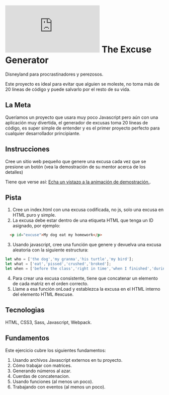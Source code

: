 # ![alt text](https://assets.breatheco.de/apis/img/images.php?blob&random&cat=icon&tags=breathecode,32)  The Excuse Generator

Disneyland para procrastinadores y perezosos.

Este proyecto es ideal para evitar que alguien se moleste, no toma más de 20 líneas de código y puede salvarlo por el resto de su vida.

## La Meta

Queríamos un proyecto que usara muy poco Javascript pero aún con una aplicación muy divertida, el generador de excusas toma
20 líneas de código, es super simple de entender y es el primer proyecto perfecto para cualquier desarrollador principiante.

## Instrucciones

Cree un sitio web pequeño que genere una excusa cada vez que se presione un botón (vea la demostración de su mentor acerca de los detalles)

Tiene que verse así: [Echa un vistazo a la animación de demostración.](https://projects.breatheco.de/json?slug=excuse-generator&preview).

## Pista

1. Cree un index.html con una excusa codificada, no js, solo una excusa en HTML puro y simple.
2. La excusa debe estar dentro de una etiqueta HTML que tenga un ID asignado, por ejemplo:
```html
  <p id="excuse">My dog eat my homework</p>
```
3. Usando javascript, cree una función que genere y devuelva una excusa aleatoria con la siguiente estructura:
```js
let who = ['the dog','my granma','his turtle','my bird'];
let what = ['eat','pissed','crushed','broked'];
let when = ['before the class','right in time','when I finished','during my lunch','while I was praying'];
```
4. Para crear una excusa consistente, tiene que concatenar un elemento de cada matriz en el orden correcto.
5. Llame a esa función onLoad y establezca la excusa en el HTML interno del elemento HTML #excuse.


## Tecnologias

HTML, CSS3, Sass, Javascript, Webpack.

## Fundamentos
Este ejercicio cubre los siguientes fundamentos:
1. Usando archivos Javascript externos en tu proyecto.
2. Cómo trabajar con matrices.
3. Generando números al azar.
4. Cuerdas de concatenacion.
5. Usando funciones (al menos un poco).
6. Trabajando con eventos (al menos un poco).
